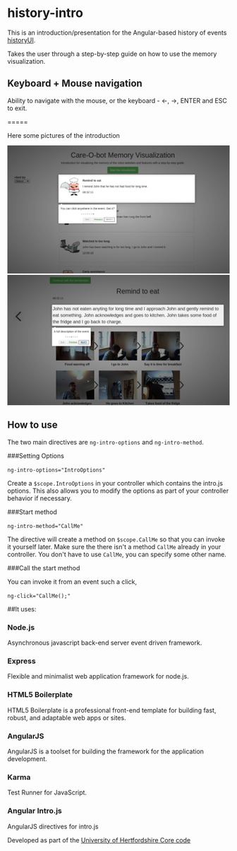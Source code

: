 # history-intro

This is an introduction/presentation for the Angular-based history of events <a href="https://github.com/uh-joan/historyUI/blob/master/README.md">historyUI</a>.


Takes the user through a step-by-step guide on how to use the memory visualization.

## Keyboard + Mouse navigation

Ability to navigate with the mouse, or the keyboard - ←, →, ENTER and ESC to exit.

=====

Here some pictures of the introduction

<img src="https://github.com/uh-joan/history-intro/blob/master/app/images/overall01.png">

<img src="https://github.com/uh-joan/history-intro/blob/master/app/images/overall02.png">

## How to use

The two main directives are `ng-intro-options` and `ng-intro-method`.

###Setting Options

`ng-intro-options="IntroOptions"`

Create a `$scope.IntroOptions` in your controller which contains the intro.js options. This also allows you to modify the options as part of your controller behavior if necessary.

###Start method

`ng-intro-method="CallMe"`

The directive will create a method on `$scope.CallMe` so that you can invoke it yourself later. Make sure the there isn't a method `CallMe` already in your controller. You don't have to use `CallMe`, you can specify some other name.

###Call the start method

You can invoke it from an event such a click,

`ng-click="CallMe();"`


##It uses:

### Node.js

Asynchronous javascript back-end server event driven framework. 

### Express

Flexible and minimalist web application framework for node.js.

### HTML5 Boilerplate

HTML5 Boilerplate is a professional front-end template for building fast, robust, and adaptable web apps or sites.

### AngularJS

AngularJS is a toolset for building the framework for the application development.

### Karma

Test Runner for JavaScript.

### Angular Intro.js
AngularJS directives for intro.js


Developed as part of the <a href="https://github.com/uh-joan/UHCore">University of Hertfordshire Core code</a>

